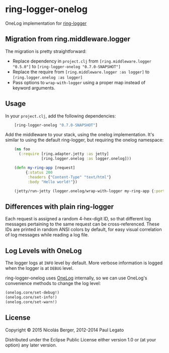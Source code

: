 # ring-logger-onelog

OneLog implementation for [ring-logger](https://github.com/nberger/ring-logger)

Migration from ring.middleware.logger
-------------------------------------

The migration is pretty straightforward:

* Replace dependency in `project.clj` from `[ring.middleware.logger "0.5.0"]` to `[ring-logger-onelog "0.7.0-SNAPSHOT"]`
* Replace the require from `[ring.middleware.logger :as logger]` to `[ring.logger.onelog :as logger]`
* Pass options to `wrap-with-logger` using a proper map instead of keyword arguments.

## Usage

In your `project.clj`, add the following dependencies:

```clojure
    [ring-logger-onelog "0.7.0-SNAPSHOT"]
```

Add the middleware to your stack, using the onelog implementation. It's similar to
using the default ring-logger, but requiring the onelog namespace:

```clojure
    (ns foo
      (:require [ring.adapter.jetty :as jetty]
                [ring.logger.onelog :as logger.onelog]))

    (defn my-ring-app [request]
         {:status 200
          :headers {"Content-Type" "text/html"}
          :body "Hello world!"})

    (jetty/run-jetty (logger.onelog/wrap-with-logger my-ring-app {:port 8080}))
```

Differences with plain ring-logger
---------------------------------

Each request is assigned a random 4-hex-digit ID, so that different log messages pertaining to the same request can be cross-referenced.
These IDs are printed in random ANSI colors by default, for easy visual correlation of log messages while reading a log file.

Log Levels with OneLog
----------

The logger logs at `INFO` level by default. More verbose information is logged when the logger is at `DEBUG` level.

ring-logger-onelog uses [OneLog](https://github.com/pjlegato/onelog) internally, so we can use
OneLog's convenience methods to change the log level:


```clojure
(onelog.core/set-debug!)
(onelog.core/set-info!)
(onelog.core/set-warn!)
```


## License

Copyright © 2015 Nicolás Berger, 2012-2014 Paul Legato

Distributed under the Eclipse Public License either version 1.0 or (at
your option) any later version.
